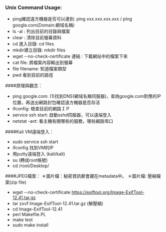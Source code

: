 ### Unix Command Usage:

* ping確認遠方機器是否可以連到: ping xxx.xxx.xxx.xxx / ping google.com(Domain:網域名稱) 
* ls -al : 列出目前的目錄與檔案
* clear : 清除目前螢幕資料
* cd 進入目錄: cd files
* mkdir建立目錄: mkdir files
* wget --no-check-certificate 連結 : 下載網站中的檔案下來
* cat file: 將檔案內容輸出到螢幕
* file filename: 知道檔案類型
* pwd 看到目前的路徑

####原理與觀念：
* ping google.com: (1)找到DNS(網域名稱伺服器)，查詢google.com對應的IP位置，再送出網路封包確認遠方機器是否存活
* ifconfig: 檢查目前的網路ＩＰ
* service ssh start: 啟動sshd伺服器，可以遠端登入
* netstat -ant: 看主機有開哪些的服務，哪些網路埠口

####Kali VM遠端登入：
* sudo service ssh start
* ifconfig 找到VM的IP
* 用putty遠端登入 (kali/kali)
* su (轉成root帳號)
* cd /root/Desktop/


####JPEG檔案：
＊圖片檔：秘密資訊都會藏在metadata中。
＊圖片檔: 壓縮檔案(zip file)
* wget --no-check-certificate https://exiftool.org/Image-ExifTool-12.41.tar.gz
* tar zxvf Image-ExifTool-12.41.tar.gz (解壓縮)
* cd Image-ExifTool-12.41
* perl Makefile.PL
* make test
* sudo make install
